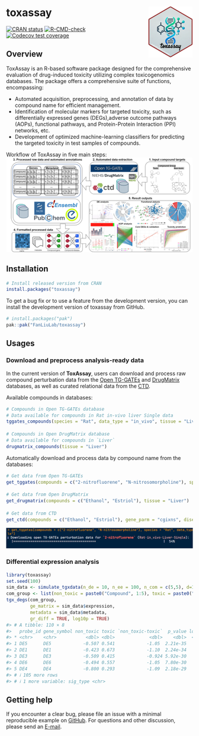 
<!-- README.md is generated from README.Rmd. Please edit that file -->

# toxassay <a href="https://dplyr.tidyverse.org"><img src="man/figures/logo.png" align="right" height="138" /></a>

<!-- badges: start -->

[![CRAN
status](https://www.r-pkg.org/badges/version/dplyr)](https://cran.r-project.org/package=dplyr)
[![R-CMD-check](https://github.com/tidyverse/dplyr/actions/workflows/R-CMD-check.yaml/badge.svg)](https://github.com/tidyverse/dplyr/actions/workflows/R-CMD-check.yaml)
[![Codecov test
coverage](https://codecov.io/gh/tidyverse/dplyr/branch/main/graph/badge.svg)](https://app.codecov.io/gh/tidyverse/dplyr?branch=main)
<!-- badges: end -->

## Overview

ToxAssay is an R-based software package designed for the comprehensive
evaluation of drug-induced toxicity utilizing complex toxicogenomics
databases. The package offers a comprehensive suite of functions,
encompassing:

- Automated acquisition, preprocessing, and annotation of data by
  compound name for efficient management.
- Identification of molecular markers for targeted toxicity, such as
  differentially expressed genes (DEGs),adverse outcome pathways (AOPs),
  functional pathways, and Protein-Protein Interaction (PPI) networks,
  etc.
- Development of optimized machine-learning classifiers for predicting
  the targeted toxicity in test samples of compounds.

Workflow of ToxAssay in five main steps:
<img src="man/figures/workflow.png" width="890"/>

## Installation

``` r
# Install released version from CRAN
install.packages("toxassay")
```

To get a bug fix or to use a feature from the development version, you
can install the development version of toxassay from GitHub.

``` r
# install.packages("pak")
pak::pak("FanLiuLab/toxassay")
```

## Usages

### Download and preprocess analysis-ready data

In the current version of **ToxAssay**, users can download and process
raw compound perturbation data from the [Open
TG-GATEs](https://dbarchive.biosciencedbc.jp/en/open-tggates/download.html)
and [DrugMatrix](https://ntp.niehs.nih.gov/data/drugmatrix) databases,
as well as curated relational data from the [CTD](https://ctdbase.org).

Available compounds in databases:

``` r
# Compounds in Open TG-GATEs database
# Data available for compounds in Rat in-vivo liver Single data
tggates_compounds(species = "Rat", data_type = "in_vivo", tissue = "Liver", dose_type = "Single")

# Compounds in Open DrugMatrix database
# Data available for compounds in `Liver`
drugmatrix_compounds(tissue = "Liver")
```

Automatically download and process data by compound name from the
databases:

``` r
# Get data from Open TG-GATEs
get_tggates(compounds = c("2-nitrofluorene", "N-nitrosomorpholine"), species = "Rat", data_type = "in_vivo", tissue = "Liver", dose_type = "Single")

# Get data from Open DrugMatrix
get_drugmatrix(compounds = c("Ethanol", "Estriol"), tissue = "Liver")

# Get data from CTD
get_ctd(compounds = c("Ethanol", "Estriol"), gene_parm = "cgixns", disease_parm = "diseases")
```

<img src="man/figures/downloading.png" width="890"/>

### Differential expression analysis

``` r
library(toxassay)
set.seed(100)
sim_data <- simulate_tgxdata(n_de = 10, n_ee = 100, n_com = c(5,5), d=1)
com_group <- list(non_toxic = paste0("Compound", 1:5), toxic = paste0("Compound", 6:10))
tgx_degs(com_group, 
         ge_matrix = sim_data$expression, 
         metadata = sim_data$metadata, 
         gr_diff = TRUE, log10p = TRUE)
#> # A tibble: 110 × 8
#>   probe_id gene_symbol non_toxic toxic `non_toxic-toxic`  p_value log10p
#> * <chr>    <chr>           <dbl> <dbl>             <dbl>    <dbl>  <dbl>
#> 1 DE5      DE5            -0.507 0.541            -1.05  2.21e-35   34.7
#> 2 DE1      DE1            -0.423 0.673            -1.10  2.24e-34   33.6
#> 3 DE3      DE3            -0.509 0.415            -0.924 5.92e-30   29.2
#> 4 DE6      DE6            -0.494 0.557            -1.05  7.80e-30   29.1
#> 5 DE4      DE4            -0.800 0.293            -1.09  2.18e-29   28.7
#> # ℹ 105 more rows
#> # ℹ 1 more variable: sig_type <chr>
```

## Getting help

If you encounter a clear bug, please file an issue with a minimal
reproducible example on
[GitHub](https://github.com/ringku09/toxassay/issues). For questions and
other discussion, please send an [E-mail](mailto:ringku_740@yahoo.com).
